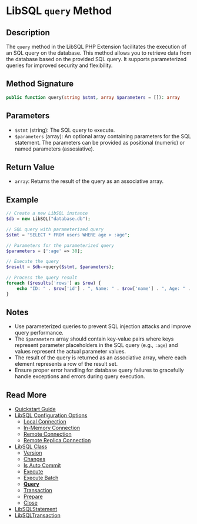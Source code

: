 # LibSQL `query` Method

## Description

The `query` method in the LibSQL PHP Extension facilitates the execution of an SQL query on the database. This method allows you to retrieve data from the database based on the provided SQL query. It supports parameterized queries for improved security and flexibility.

## Method Signature

```php
public function query(string $stmt, array $parameters = []): array
```

## Parameters

- `$stmt` (string): The SQL query to execute.
- `$parameters` (array): An optional array containing parameters for the SQL statement. The parameters can be provided as positional (numeric) or named parameters (assosiative).

## Return Value

- `array`: Returns the result of the query as an associative array.

## Example

```php
// Create a new LibSQL instance
$db = new LibSQL("database.db");

// SQL query with parameterized query
$stmt = "SELECT * FROM users WHERE age > :age";

// Parameters for the parameterized query
$parameters = [':age' => 30];

// Execute the query
$result = $db->query($stmt, $parameters);

// Process the query result
foreach ($results['rows'] as $row) {
    echo "ID: " . $row['id'] . ", Name: " . $row['name'] . ", Age: " . $row['age'] . "\n";
}
```

## Notes

- Use parameterized queries to prevent SQL injection attacks and improve query performance.
- The `$parameters` array should contain key-value pairs where keys represent parameter placeholders in the SQL query (e.g., `:age`) and values represent the actual parameter values.
- The result of the query is returned as an associative array, where each element represents a row of the result set.
- Ensure proper error handling for database query failures to gracefully handle exceptions and errors during query execution.

## Read More

- [Quickstart Guide](quick-start.md)
- [LibSQL Configuration Options](000-configuration.md)
    - [Local Connection](001-local-connection.md)
    - [In-Memory Connection](002-memory-connection.md)
    - [Remote Connection](003-remote-connection.md)
    - [Remote Replica Connection](004-remote-replica-connection.md)
- [LibSQL Class](005-LibSQL-class.md)
    - [Version](006-version.md)
    - [Changes](007-changes.md)
    - [Is Auto Commit](008-isAutocommit.md)
    - [Execute](009-execute.md)
    - [Execute Batch](010-executeBatch.md)
    - **[Query](011-query.md)**
    - [Transaction](012-transaction.md)
    - [Prepare](013-prepare.md)
    - [Close](014-close.md)
- [LibSQLStatement](015-LibSQLStatement.md)
- [LibSQLTransaction](016-LibSQLTransaction.md)
